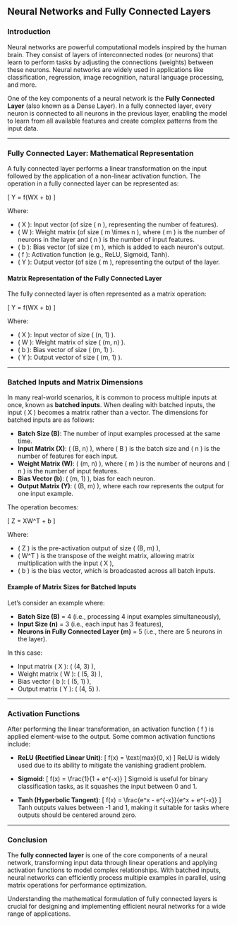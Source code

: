 ## Neural Networks and Fully Connected Layers

### Introduction

Neural networks are powerful computational models inspired by the human brain. They consist of layers of interconnected nodes (or neurons) that learn to perform tasks by adjusting the connections (weights) between these neurons. Neural networks are widely used in applications like classification, regression, image recognition, natural language processing, and more.

One of the key components of a neural network is the **Fully Connected Layer** (also known as a Dense Layer). In a fully connected layer, every neuron is connected to all neurons in the previous layer, enabling the model to learn from all available features and create complex patterns from the input data.

---

### Fully Connected Layer: Mathematical Representation

A fully connected layer performs a linear transformation on the input followed by the application of a non-linear activation function. The operation in a fully connected layer can be represented as:

\[
Y = f(WX + b)
\]

Where:

- \( X \): Input vector (of size \( n \), representing the number of features).
- \( W \): Weight matrix (of size \( m \times n \), where \( m \) is the number of neurons in the layer and \( n \) is the number of input features.
- \( b \): Bias vector (of size \( m \), which is added to each neuron's output.
- \( f \): Activation function (e.g., ReLU, Sigmoid, Tanh).
- \( Y \): Output vector (of size \( m \), representing the output of the layer.

#### Matrix Representation of the Fully Connected Layer

The fully connected layer is often represented as a matrix operation:

\[
Y = f(WX + b)
\]

Where:

- \( X \): Input vector of size \( (n, 1) \).
- \( W \): Weight matrix of size \( (m, n) \).
- \( b \): Bias vector of size \( (m, 1) \).
- \( Y \): Output vector of size \( (m, 1) \).

---

### Batched Inputs and Matrix Dimensions

In many real-world scenarios, it is common to process multiple inputs at once, known as **batched inputs**. When dealing with batched inputs, the input \( X \) becomes a matrix rather than a vector. The dimensions for batched inputs are as follows:

- **Batch Size (B)**: The number of input examples processed at the same time.
- **Input Matrix (X)**: \( (B, n) \), where \( B \) is the batch size and \( n \) is the number of features for each input.
- **Weight Matrix (W)**: \( (m, n) \), where \( m \) is the number of neurons and \( n \) is the number of input features.
- **Bias Vector (b)**: \( (m, 1) \), bias for each neuron.
- **Output Matrix (Y)**: \( (B, m) \), where each row represents the output for one input example.

The operation becomes:

\[
Z = XW^T + b
\]

Where:

- \( Z \) is the pre-activation output of size \( (B, m) \),
- \( W^T \) is the transpose of the weight matrix, allowing matrix multiplication with the input \( X \),
- \( b \) is the bias vector, which is broadcasted across all batch inputs.

#### Example of Matrix Sizes for Batched Inputs

Let’s consider an example where:

- **Batch Size (B)** = 4 (i.e., processing 4 input examples simultaneously),
- **Input Size (n)** = 3 (i.e., each input has 3 features),
- **Neurons in Fully Connected Layer (m)** = 5 (i.e., there are 5 neurons in the layer).

In this case:

- Input matrix \( X \): \( (4, 3) \),
- Weight matrix \( W \): \( (5, 3) \),
- Bias vector \( b \): \( (5, 1) \),
- Output matrix \( Y \): \( (4, 5) \).

---

### Activation Functions

After performing the linear transformation, an activation function \( f \) is applied element-wise to the output. Some common activation functions include:

- **ReLU (Rectified Linear Unit)**:
  \[
  f(x) = \text{max}(0, x)
  \]
  ReLU is widely used due to its ability to mitigate the vanishing gradient problem.

- **Sigmoid**:
  \[
  f(x) = \frac{1}{1 + e^{-x}}
  \]
  Sigmoid is useful for binary classification tasks, as it squashes the input between 0 and 1.

- **Tanh (Hyperbolic Tangent)**:
  \[
  f(x) = \frac{e^x - e^{-x}}{e^x + e^{-x}}
  \]
  Tanh outputs values between -1 and 1, making it suitable for tasks where outputs should be centered around zero.

---

### Conclusion

The **fully connected layer** is one of the core components of a neural network, transforming input data through linear operations and applying activation functions to model complex relationships. With batched inputs, neural networks can efficiently process multiple examples in parallel, using matrix operations for performance optimization.

Understanding the mathematical formulation of fully connected layers is crucial for designing and implementing efficient neural networks for a wide range of applications.
